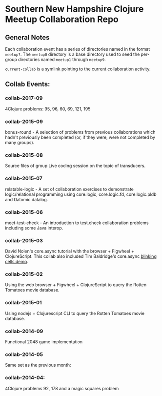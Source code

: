 # Southern New Hampshire Clojure Meetup Collaboration Repo

## General Notes

Each collaboration event has a series of directories named in the
format `meetup?`. The `meetup0` directory is a base directory used to
seed the per-group directories named `meetup1` through `meetup9`.

`current-collab` is a symlink pointing to the current collaboration activity.

## Collab Events:

### collab-2017-09

4Clojure problems: 95, 96, 60, 69, 121, 195

### collab-2015-09

bonus-round - A selection of problems from previous collaborations
which hadn't previously been completed (or, if they were, were not
completed by many groups).

### collab-2015-08

Source files of group Live coding session on the topic of transducers.

### collab-2015-07

relatable-logic - A set of collaboration exercises to demonstrate
logic/relational programming using core.logic, core.logic.fd,
core.logic.pldb and Datomic datalog.

### collab-2015-06

meet-test-check - An introduction to test.check collaboration problems
including some Java interop.

### collab-2015-03

David Nolen's core.async tutorial with the browser + Figwheel +
ClojureScript. This collab also included Tim Baldridge's core.async
[blinking cells demo](https://youtu.be/enwIIGzhahw?t=30m28s).

### collab-2015-02

Using the web browser + Figwheel + ClojureScript to query the Rotten
Tomatoes movie database.

### collab-2015-01

Using nodejs + Clojurescript CLI to query the Rotten Tomatoes movie
database.

### collab-2014-09

Functional 2048 game implementation

### collab-2014-05

Same set as the previous month:

### collab-2014-04:

4Clojure problems 92, 178 and a magic squares problem
